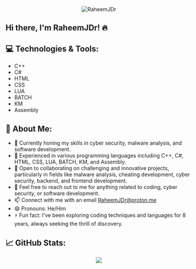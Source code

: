 <!-- ASCII Art Banner -->
<div align="center">
  <img src="https://img.shields.io/badge/RaheemJDr-red?style=for-the-badge" alt="RaheemJDr">
</div>

<!-- Introduction -->
## Hi there, I'm RaheemJDr! 🔥

<!-- Technologies -->
## 💻 Technologies & Tools:

- C++
- C#
- HTML
- CSS
- LUA
- BATCH
- KM
- Assembly

<!-- About Me -->
## 🚀 About Me:

- 🔭 Currently honing my skills in cyber security, malware analysis, and software development.
- 🌱 Experienced in various programming languages including C++, C#, HTML, CSS, LUA, BATCH, KM, and Assembly.
- 👯 Open to collaborating on challenging and innovative projects, particularly in fields like malware analysis, cheating development, cyber security, backend, and frontend development.
- 💬 Feel free to reach out to me for anything related to coding, cyber security, or software development.
- 📫 Connect with me with an email RaheemJDr@proton.me
- 😄 Pronouns: He/Him
- ⚡ Fun fact: I've been exploring coding techniques and languages for 8 years, always seeking the thrill of discovery.


<!-- GitHub Stats -->
## 📈 GitHub Stats:

<div align="center">
  <img src="https://github-readme-stats.vercel.app/api?username=RaheemJDr&show_icons=true&theme=dark%22%20alt=%22NitrixDev%27s%20GitHub%20Stats">
</div>
